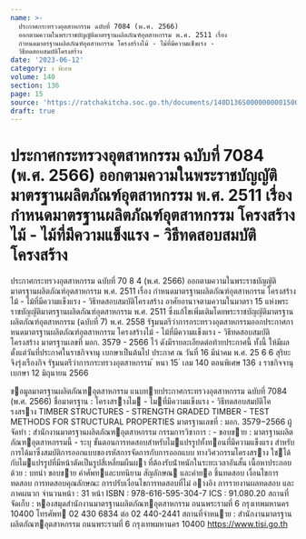 ```yaml
---
name: >-
  ประกาศกระทรวงอุตสาหกรรม ฉบับที่ 7084 (พ.ศ. 2566)
  ออกตามความในพระราชบัญญัติมาตรฐานผลิตภัณฑ์อุตสาหกรรม พ.ศ. 2511 เรื่อง
  กำหนดมาตรฐานผลิตภัณฑ์อุตสาหกรรม โครงสร้างไม้ - ไม้ที่มีความแข็งแรง -
  วิธีทดสอบสมบัติโครงสร้าง
date: '2023-06-12'
category: ง พิเศษ
volume: 140
section: 136
page: 15
source: 'https://ratchakitcha.soc.go.th/documents/140D136S0000000001500.pdf'
draft: true
---
```


# ประกาศกระทรวงอุตสาหกรรม ฉบับที่ 7084 (พ.ศ. 2566) ออกตามความในพระราชบัญญัติมาตรฐานผลิตภัณฑ์อุตสาหกรรม พ.ศ. 2511 เรื่อง กำหนดมาตรฐานผลิตภัณฑ์อุตสาหกรรม โครงสร้างไม้ - ไม้ที่มีความแข็งแรง - วิธีทดสอบสมบัติโครงสร้าง

ประกาศกระทรวงอุตสาหกรรม ฉบับที่ 70 8 4 (พ.ศ. 2566) ออกตามความในพระราชบัญญัติมาตรฐานผลิตภัณฑ์อุตสาหกรรม พ.ศ. 2511 เรื่อง กำหนดมาตรฐานผลิตภัณฑ์อุตสาหกรรม โครงสร้างไม้ - ไม้ที่มีความแข็งแรง - วิธีทดสอบสมบัติโครงสร้าง อาศัยอานาจตามความในมาตรา 15 แห่งพระราชบัญญัติมาตรฐานผลิตภัณฑ์อุตสาหกรรม พ.ศ. 2511 ซึ่งแก้ไขเพิ่มเติมโดยพระราชบัญญัติมาตรฐานผลิตภัณฑ์อุตสาหกรรม (ฉบับที่ 7) พ.ศ. 2558 รัฐมนตรีว่าการกระทรวงอุตสาหกรรมออกประกาศกาหนดมาตรฐานผลิตภัณฑ์อุตสาหกรรม โครงสร้างไม้ - ไม้ที่มีความแข็งแรง - วิธีทดสอบสมบัติโครงสร้าง มาตรฐานเลขที่ มอก. 3579 - 2566 ไว้ ดังมีรายละเอียดต่อท้ายประกาศนี้ ทั้งนี้ ให้มีผลตั้งแต่วันที่ประกาศในราชกิจจานุ เบกษาเป็นต้นไป ประกาศ ณ วันที่ 16 มีนำคม พ.ศ. 25 6 6 สุริยะ จึงรุ่งเรืองกิจ รัฐมนตรีว่าการกระทรวงอุตสาหกรรม ้ หนา 15 ่ เลม 140 ตอนพิเศษ 136 ง ราชกิจจานุเบกษา 12 มิถุนายน 2566

ขอมูลมาตรฐานผลิตภัณฑอุตสาหกรรม แนบทายประกาศกระทรวงอุตสาหกรรม ฉบับที่ 7084 (พ.ศ. 2566) ชื่อมาตรฐาน : โครงสรางไม - ไมที่มีความแข็งแรง - วิธีทดสอบสมบัติโครงสราง TIMBER STRUCTURES - STRENGTH GRADED TIMBER - TEST METHODS FOR STRUCTURAL PROPERTIES มาตรฐานเลขที่ : มอก. 3579−2566 ผู้จัดทํา : สํานักงานมาตรฐานผลิตภัณฑอุตสาหกรรม กรรมการวิชาการ : - ขอบขาย : มาตรฐานผลิตภัณฑอุตสาหกรรมนี้ - ระบุ ขั้นตอนการทดสอบสําหรับไมแปรรูปทั้งทอนที่มีความแข็งแรง สําหรับการได้มาซึ่งสมบัติการออกแบบของรหัสการจัดการกับการออกแบบ ทางวิศวกรรมโครงสราง ใชได้กับไมแปรรูปที่มีหน้าตัดเป็นรูปสี่เหลี่ยมผืนผา ที่ต้องรับน้ําหนักในระยะเวลาอันสั้น เนื้อหาประกอบด้วย : บทนํา ขอบขาย คําศัพทและบทนิยาม สัญลักษณ และคํายอ ชิ้นทดสอบ เงื่อนไขการทดสอบ การทดสอบคุณลักษณะ การปรับเงื่อนไขการทดสอบที่ไม่ อางอิง การรายงานผลทดสอบ และภาคผนวก จํานวนหน้า : 31 หน้า ISBN : 978-616-595-304-7 ICS : 91.080.20 สถานที่ จัดเก็บ : หองสมุดสํานักงานมาตรฐานผลิตภัณฑอุตสาหกรรม ถนนพระรามที่ 6 กรุงเทพมหานคร 10400 โทรศัพท 02 430 6834 ต่อ 02 440-2441 สถานที่จําหนาย : สํานักงานมาตรฐานผลิตภัณฑอุตสาหกรรม ถนนพระรามที่ 6 กรุงเทพมหานคร 10400 https://www.tisi.go.th
